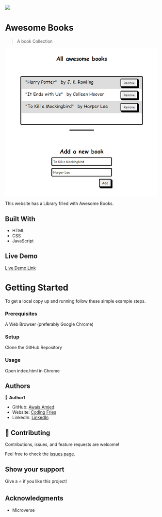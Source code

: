 ![](https://img.shields.io/badge/Microverse-blueviolet)

# Awesome Books

> A book Collection

![screenshot](images/app_screenshot.png)

This website has a Library filled with Awesome Books.

## Built With

- HTML
- CSS
- JavaScript

## Live Demo

[Live Demo Link](https://thermiee.github.io/Awesome-Books/)

# Getting Started

To get a local copy up and running follow these simple example steps.

### Prerequisites

A Web Browser (preferably Google Chrome)

### Setup

Clone the GitHub Repository

### Usage

Open index.html in Chrome

## Authors

👤 **Author1**

- GitHub: [Awais Amjed](https://github.com/awais-amjed)
- Website: [Coding Fries](https://codingfries.com)
- LinkedIn: [LinkedIn](https://www.linkedin.com/in/awais-amjed)

## 🤝 Contributing

Contributions, issues, and feature requests are welcome!

Feel free to check the [issues page](../../issues/).

## Show your support

Give a ⭐️ if you like this project!

## Acknowledgments

- Microverse